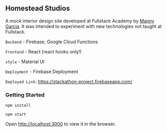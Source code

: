 ## Homestead Studios

A mock interior design site developed at Fullstack Academy by [Manny Garcia](https://github.com/mannyxgarcia). It was intended to experiment with new technologies not taught at Fullstack.

`Backend` - Firebase, Google Cloud Functions

`Frontend` - React (react hooks only!)

`style` - Material UI

`Deployment` - Firebase Deployment

`Deployed Link`: https://stackathon-project.firebaseapp.com/

### Getting Started

`npm install`

`npm start`

Open [http://localhost:3000](http://localhost:3000) to view it in the browser.

